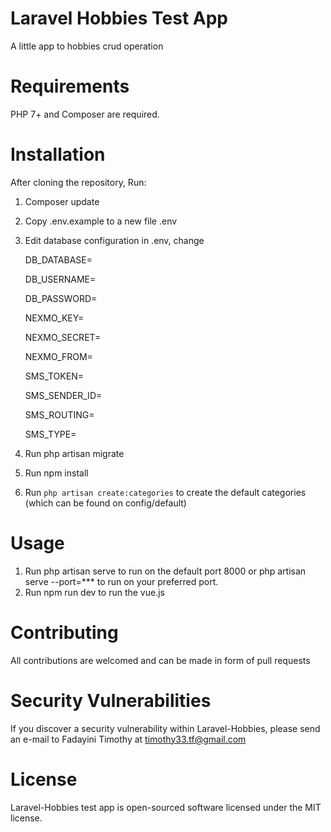 # Laravel Hobbies Test App
A little app to hobbies crud operation
# Requirements
PHP 7+ and Composer are required.

# Installation
After cloning the repository, Run:
1. Composer update
2. Copy .env.example to a new file .env
3. Edit database configuration in .env, change

   	DB_DATABASE=

	DB_USERNAME=
    	
	DB_PASSWORD=
    
    NEXMO_KEY=
    
    NEXMO_SECRET=

    NEXMO_FROM=

    SMS_TOKEN=

    SMS_SENDER_ID=

    SMS_ROUTING=

    SMS_TYPE=        

4. Run php artisan migrate
6. Run npm install
7. Run `php artisan create:categories` to create the default categories (which can be found on config/default)

# Usage
1. Run php artisan serve to run on the default port 8000 or php artisan serve --port=*** to run on your preferred port.
2. Run npm run dev to run the vue.js

# Contributing
All contributions are welcomed and can be made in form of pull requests

# Security Vulnerabilities
If you discover a security vulnerability within Laravel-Hobbies, please send an e-mail to Fadayini Timothy at timothy33.tf@gmail.com 

# License
Laravel-Hobbies test app is open-sourced software licensed under the MIT license.


